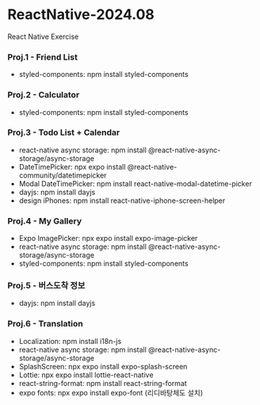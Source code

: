 # ReactNative-2024.08
React Native Exercise

### Proj.1 - Friend List
- styled-components: npm install styled-components

### Proj.2 - Calculator
- styled-components: npm install styled-components

### Proj.3 - Todo List + Calendar
- react-native async storage: npm install @react-native-async-storage/async-storage
- DateTimePicker: npx expo install @react-native-community/datetimepicker
- Modal DateTimePicker: npm install react-native-modal-datetime-picker
- dayjs: npm install dayjs
- design iPhones: npm install react-native-iphone-screen-helper

### Proj.4 - My Gallery
- Expo ImagePicker: npx expo install expo-image-picker
- react-native async storage: npm install @react-native-async-storage/async-storage
- styled-components: npm install styled-components

### Proj.5 - 버스도착 정보
- dayjs: npm install dayjs

### Proj.6 - Translation
- Localization: npm install i18n-js
- react-native async storage: npm install @react-native-async-storage/async-storage
- SplashScreen: npx expo install expo-splash-screen
- Lottie: npx expo install lottie-react-native
- react-string-format: npm install react-string-format
- expo fonts: npx expo install expo-font (리디바탕체도 설치)
